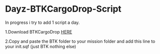 Dayz-BTKCargoDrop-Script
========================

In progress i try to add 1 script a day.


1.Download BTKCargoDrop <a href="http://d.pr/hBcz">HERE</a>

2.Copy and paste the BTK folder to your mission folder and add this line to your init.sqf (just BTK nothing else)

